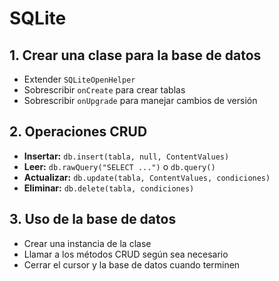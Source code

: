 # SQLite

## 1. Crear una clase para la base de datos
- Extender `SQLiteOpenHelper`
- Sobrescribir `onCreate` para crear tablas
- Sobrescribir `onUpgrade` para manejar cambios de versión

## 2. Operaciones CRUD
- **Insertar:** `db.insert(tabla, null, ContentValues)`
- **Leer:** `db.rawQuery("SELECT ...")` o `db.query()`
- **Actualizar:** `db.update(tabla, ContentValues, condiciones)`
- **Eliminar:** `db.delete(tabla, condiciones)`

## 3. Uso de la base de datos
- Crear una instancia de la clase
- Llamar a los métodos CRUD según sea necesario
- Cerrar el cursor y la base de datos cuando terminen
